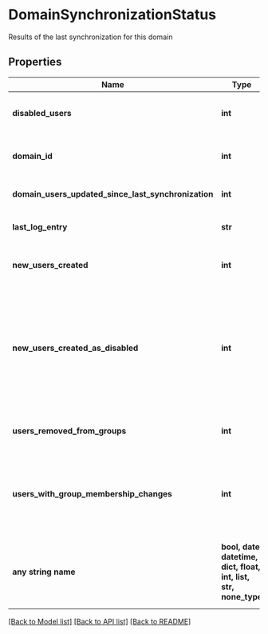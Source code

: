 # DomainSynchronizationStatus

Results of the last synchronization for this domain

## Properties
Name | Type | Description | Notes
------------ | ------------- | ------------- | -------------
**disabled_users** | **int** | Number of users that were disabled | [optional] 
**domain_id** | **int** | Which domain is this status for | [optional] 
**domain_users_updated_since_last_synchronization** | **int** | Obsolete - Not populated. | [optional] 
**last_log_entry** | **str** | Log Entry used for parsing | [optional] 
**new_users_created** | **int** | Total new users that were created | [optional] 
**new_users_created_as_disabled** | **int** | Total new users that were created and then set as disabled due to either license limits or other settings | [optional] 
**users_removed_from_groups** | **int** | Total users removed from groups | [optional] 
**users_with_group_membership_changes** | **int** | Total number of users that were added or removed from any group in this domain | [optional] 
**any string name** | **bool, date, datetime, dict, float, int, list, str, none_type** | any string name can be used but the value must be the correct type | [optional]

[[Back to Model list]](../README.md#documentation-for-models) [[Back to API list]](../README.md#documentation-for-api-endpoints) [[Back to README]](../README.md)


